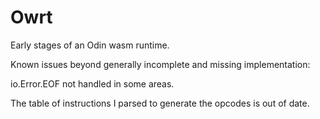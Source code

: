 # Owrt
Early stages of an Odin wasm runtime.

Known issues beyond generally incomplete and missing implementation:

io.Error.EOF not handled in some areas.

The table of instructions I parsed to generate the opcodes is out of date. 
